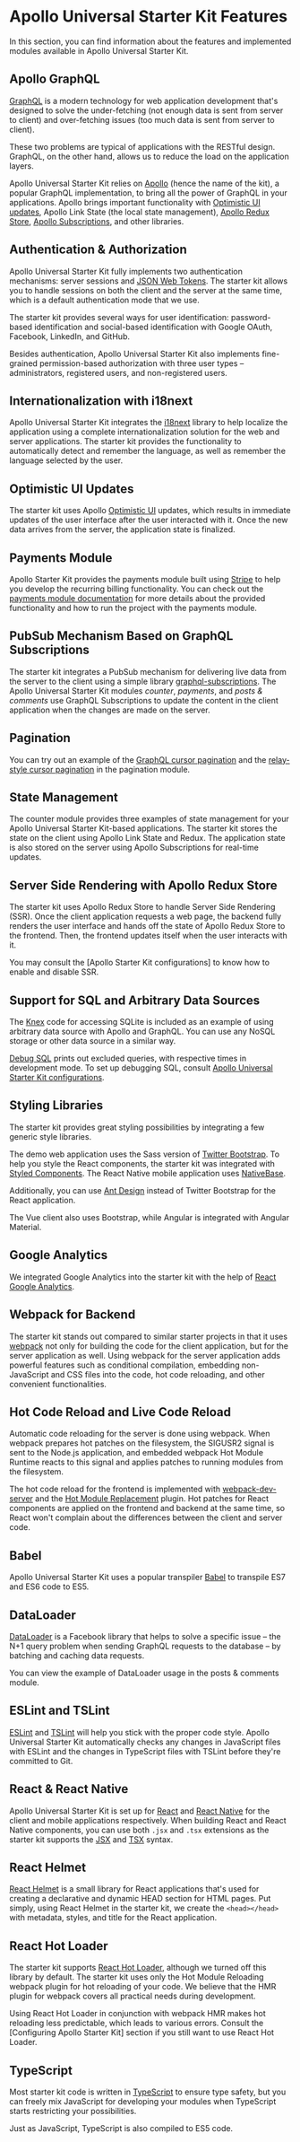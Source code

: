 # Apollo Universal Starter Kit Features

In this section, you can find information about the features and implemented modules available in Apollo Universal
Starter Kit.

## Apollo GraphQL

[GraphQL] is a modern technology for web application development that's designed to solve the under-fetching
(not enough data is sent from server to client) and over-fetching issues (too much data is sent from server to client).

These two problems are typical of applications with the RESTful design. GraphQL, on the other hand, allows us to reduce
the load on the application layers.

Apollo Universal Starter Kit relies on [Apollo] (hence the name of the kit), a popular GraphQL implementation, to bring
all the power of GraphQL in your applications. Apollo brings important functionality with
[Optimistic UI updates](#optimistic-ui-updates), Apollo Link State (the local state management),
[Apollo Redux Store](#server-side-rendering-with-apollo-redux-store), [Apollo Subscriptions], and other libraries.

## Authentication & Authorization

Apollo Universal Starter Kit fully implements two authentication mechanisms: server sessions and [JSON Web Tokens]. The
starter kit allows you to handle sessions on both the client and the server at the same time, which is a default
authentication mode that we use.

The starter kit provides several ways for user identification: password-based identification and social-based
identification with Google OAuth, Facebook, LinkedIn, and GitHub.

Besides authentication, Apollo Universal Starter Kit also implements fine-grained permission-based authorization with
three user types &ndash; administrators, registered users, and non-registered users.

## Internationalization with i18next

Apollo Universal Starter Kit integrates the [i18next] library to help localize the application using a complete
internationalization solution for the web and server applications. The starter kit provides the functionality to
automatically detect and remember the language, as well as remember the language selected by the user.

## Optimistic UI Updates

The starter kit uses Apollo [Optimistic UI] updates, which results in immediate updates of the user interface after the
user interacted with it. Once the new data arrives from the server, the application state is finalized.

## Payments Module

Apollo Starter Kit provides the payments module built using [Stripe] to help you develop the recurring billing
functionality. You can check out the [payments module documentation] for more details about the provided functionality
and how to run the project with the payments module.

## PubSub Mechanism Based on GraphQL Subscriptions

The starter kit integrates a PubSub mechanism for delivering live data from the server to the client using a simple
library [graphql-subscriptions]. The Apollo Universal Starter Kit modules _counter_, _payments_, and _posts & comments_
use GraphQL Subscriptions to update the content in the client application when the changes are made on the server.

## Pagination

You can try out an example of the [GraphQL cursor pagination] and the [relay-style cursor pagination] in the pagination
module.

## State Management

The counter module provides three examples of state management for your Apollo Universal Starter Kit-based applications.
The starter kit stores the state on the client using Apollo Link State and Redux. The application state is also stored
on the server using Apollo Subscriptions for real-time updates.

## Server Side Rendering with Apollo Redux Store

The starter kit uses Apollo Redux Store to handle Server Side Rendering (SSR). Once the client application requests a
web page, the backend fully renders the user interface and hands off the state of Apollo Redux Store to the frontend.
Then, the frontend updates itself when the user interacts with it.

You may consult the [Apollo Starter Kit configurations] to know how to enable and disable SSR.

## Support for SQL and Arbitrary Data Sources

The [Knex] code for accessing SQLite is included as an example of using arbitrary data source with Apollo and
GraphQL. You can use any NoSQL storage or other data source in a similar way.

[Debug SQL] prints out excluded queries, with respective times in development mode. To set up debugging SQL, consult
[Apollo Universal Starter Kit configurations].

## Styling Libraries

The starter kit provides great styling possibilities by integrating a few generic style libraries.

The demo web application uses the Sass version of [Twitter Bootstrap]. To help you style the React components, the
starter kit was integrated with [Styled Components]. The React Native mobile application uses [NativeBase].

Additionally, you can use [Ant Design] instead of Twitter Bootstrap for the React application.

The Vue client also uses Bootstrap, while Angular is integrated with Angular Material.

## Google Analytics

We integrated Google Analytics into the starter kit with the help of [React Google Analytics].

## Webpack for Backend

The starter kit stands out compared to similar starter projects in that it uses [webpack] not only for building the code
for the client application, but for the server application as well. Using webpack for the server application adds
powerful features such as conditional compilation, embedding non-JavaScript and CSS files into the code, hot code
reloading, and other convenient functionalities.

## Hot Code Reload and Live Code Reload

Automatic code reloading for the server is done using webpack. When webpack prepares hot patches on the filesystem, the
SIGUSR2 signal is sent to the Node.js application, and embedded webpack Hot Module Runtime reacts to this signal and
applies patches to running modules from the filesystem.

The hot code reload for the frontend is implemented with [webpack-dev-server] and the [Hot Module Replacement] plugin.
Hot patches for React components are applied on the frontend and backend at the same time, so React won't complain
about the differences between the client and server code.

## Babel

Apollo Universal Starter Kit uses a popular transpiler [Babel] to transpile ES7 and ES6 code to ES5.

## DataLoader

[DataLoader] is a Facebook library that helps to solve a specific issue &ndash; the N+1 query problem when sending
GraphQL requests to the database &ndash; by batching and caching data requests.

You can view the example of DataLoader usage in the posts & comments module.

## ESLint and TSLint

[ESLint] and [TSLint] will help you stick with the proper code style. Apollo Universal Starter Kit automatically checks
any changes in JavaScript files with ESLint and the changes in TypeScript files with TSLint before they're committed to
Git.

## React & React Native

Apollo Universal Starter Kit is set up for [React] and [React Native] for the client and mobile applications
respectively. When building React and React Native components, you can use both `.jsx` and `.tsx` extensions as the
starter kit supports the [JSX] and [TSX] syntax.

## React Helmet

[React Helmet] is a small library for React applications that's used for creating a declarative and dynamic HEAD
section for HTML pages. Put simply, using React Helmet in the starter kit, we create the `<head></head>` with metadata,
styles, and title for the React application.

## React Hot Loader

The starter kit supports [React Hot Loader], although we turned off this library by default. The starter kit uses only
the Hot Module Reloading webpack plugin for hot reloading of your code. We believe that the HMR plugin for webpack
covers all practical needs during development.

Using React Hot Loader in conjunction with webpack HMR makes hot reloading less predictable, which leads to various
errors. Consult the [Configuring Apollo Starter Kit] section if you still want to use React Hot Loader.

## TypeScript

Most starter kit code is written in [TypeScript] to ensure type safety, but you can freely mix JavaScript for developing
your modules when TypeScript starts restricting your possibilities.

Just as JavaScript, TypeScript is also compiled to ES5 code.

[graphql]: https://graphql.org/
[apollo]: http://www.apollostack.com
[apollo subscriptions]: https://www.apollographql.com/docs/apollo-server/features/subscriptions.html
[json web tokens]: https://jwt.io/
[i18next]: https://www.i18next.com
[optimistic ui]: https://www.apollographql.com/docs/react/features/optimistic-ui.html
[stripe]: https://stripe.com
[payments module documentation]: /docs/modules/Stripe%20Subscription.md
[graphql-subscriptions]: https://github.com/apollographql/graphql-subscriptions
[graphql cursor pagination]: https://medium.com/@gethylgeorge/infinite-scrolling-in-react-using-apollo-and-react-virtualized-graphql-cursor-pagination-bf80617a8a1a#.jkmmu9qz8
[relay-style cursor pagination]: http://dev.apollodata.com/react/pagination.html#relay-cursors
[knex]: http://knexjs.org
[debug sql]: https://spin.atomicobject.com/2017/03/27/timing-queries-knexjs-nodejs/
[apollo universal starter kit configurations]: /docs/Configuration.md
[twitter bootstrap]: http://getbootstrap.com
[styled components]: https://www.styled-components.com/
[nativebase]: https://nativebase.io
[ant design]: https://ant.design
[react google analytics]: https://github.com/react-ga/react-ga
[webpack]: https://webpack.js.org/
[haul cli]: https://github.com/callstack-io/haul
[metro]: https://facebook.github.io/metro/
[expo]: https://expo.io
[webpack-dev-server]: https://webpack.js.org/configuration/dev-server/
[hot module replacement]: https://webpack.js.org/plugins/hot-module-replacement-plugin/
[babel]: https://babeljs.io/
[dataloader]: https://github.com/facebook/dataloader
[eslint]: https://eslint.org/
[tslint]: https://palantir.github.io/tslint/
[react]: https://reactjs.org/
[react native]: https://facebook.github.io/react-native/
[jsx]: https://reactjs.org/docs/jsx-in-depth.html
[tsx]: https://www.typescriptlang.org/docs/handbook/jsx.html
[react helmet]: https://www.npmjs.com/package/react-helmet
[react hot loader]: https://github.com/gaearon/react-hot-loader
[typescript]: https://www.typescriptlang.org/
